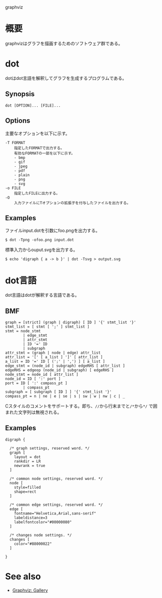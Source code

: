 graphviz

# 概要
graphvizはグラフを描画するためのソフトウェア群である。

# dot
dotはdot言語を解釈してグラフを生成するプログラムである。

## Synopsis

    dot [OPTION]... [FILE]...

## Options
主要なオプションを以下に示す。

    -T FORMAT
        指定したFORMATで出力する。
        有効なFORMATの一部を以下に示す。
        - bmp
        - gif
        - jpeg
        - pdf
        - plain
        - png
        - svg
    -o FILE
        指定したFILEに出力する。
    -O
        入力ファイルにTオプションの拡張子を付与したファイルを出力する。

## Examples
ファイルinput.dotを引数にfoo.pngを出力する。

    $ dot -Tpng -ofoo.png input.dot

標準入力からouput.svgを出力する。

    $ echo 'digraph { a -> b }' | dot -Tsvg > output.svg

# dot言語
dot言語はdotが解釈する言語である。

## BMF

    graph = [strict] (graph | digraph) [ ID ] '{' stmt_list '}'
    stmt_list = [ stmt [ ';' ] stmt_list ]
    stmt = node_stmt
            | edge_stmt
            | attr_stmt
            | ID '=' ID
            | subgraph
    attr_stmt = (graph | node | edge) attr_list
    attr_list = '[' [ a_list ] ']' [ attr_list ]
    a_list = ID '=' ID [ (';' | ',') ] [ a_list ]
    edge_stmt = (node_id | subgraph) edgeRHS [ attr_list ]
    edgeRHS = edgeop (node_id | subgraph) [ edgeRHS ]
    node_stmt = node_id [ attr_list ]
    node_id = ID [ ':' port ]
    port = ID [ ':' compass_pt ]
            | compass_pt
    subgraph = [ subgraph [ ID ] ] '{' stmt_list '}'
    compass_pt = n | ne | e | se | s | sw | w | nw | c | _

Cスタイルのコメントをサポートする。即ち、`//`から行末までと`/*`から`*/` で囲まれた文字列は無視される。

## Examples

    digraph {
    
      /* graph settings, reserved word. */
      graph [
        layout = dot
        rankdir = LR
        newrank = true
      ]
    
      /* common node settings, reserved word. */
      node [
        style=filled
        shape=rect
      ]
    
      /* common edge settings, reserved word. */
      edge [
        fontname="Helvetica,Arial,sans-serif"
        labeldistance=3
        labelfontcolor="#00000080"
      ]
    
      /* changes node settings. */
      changes [
        color="#88000022"
      ]
    
    }

# See also
- [Graphviz: Gallery](https://graphviz.org/gallery/)
